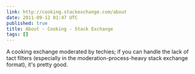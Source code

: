 ```yaml
---
link: http://cooking.stackexchange.com/about
date: 2011-09-12 01:47 UTC
published: true
title: About - Cooking - Stack Exchange
tags: []
---
```


A cooking exchange moderated by techies; if you can handle the lack of tact filters (especially  in the moderation-process-heavy stack exchange format), it's pretty good.
